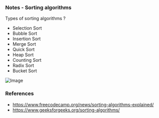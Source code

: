 ### Notes - Sorting algorithms

Types of sorting algorithms ?
- Selection Sort
- Bubble Sort
- Insertion Sort
- Merge Sort
- Quick Sort
- Heap Sort
- Counting Sort
- Radix Sort
- Bucket Sort

![Image](https://github.com/user-attachments/assets/1bac6969-3f7a-4c78-b823-0ffa6316be7d)

### References
- https://www.freecodecamp.org/news/sorting-algorithms-explained/
- https://www.geeksforgeeks.org/sorting-algorithms/

